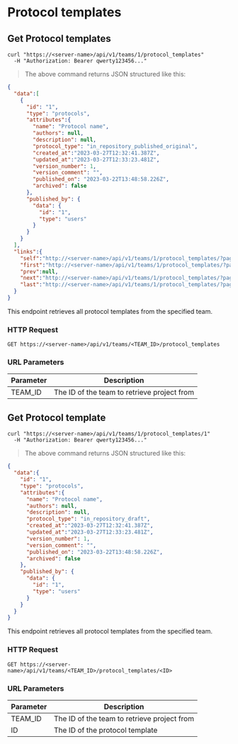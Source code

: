 # Protocol templates

## Get Protocol templates

```shell
curl "https://<server-name>/api/v1/teams/1/protocol_templates"
  -H "Authorization: Bearer qwerty123456..."
```
> The above command returns JSON structured like this:

```json
{
  "data":[
    {
      "id": "1",
      "type": "protocols",
      "attributes":{
        "name": "Protocol name",
        "authors": null,
        "description": null,
        "protocol_type": "in_repository_published_original",
        "created_at":"2023-03-27T12:32:41.387Z",
        "updated_at":"2023-03-27T12:33:23.481Z",
        "version_number": 1,
        "version_comment": "",
        "published_on": "2023-03-22T13:48:58.226Z",
        "archived": false
      },
      "published_by": {
        "data": {
          "id": "1",
          "type": "users"
        }
      }
    }
  ],
  "links":{
    "self":"http://<server-name>/api/v1/teams/1/protocol_templates/?page%5Bnumber%5D=1\u0026page%5Bsize%5D=10",
    "first":"http://<server-name>/api/v1/teams/1/protocol_templates/?page%5Bnumber%5D=1\u0026page%5Bsize%5D=10",
    "prev":null,
    "next":"http://<server-name>/api/v1/teams/1/protocol_templates/?page%5Bnumber%5D=2\u0026page%5Bsize%5D=10",
    "last":"http://<server-name>/api/v1/teams/1/protocol_templates/?page%5Bnumber%5D=3\u0026page%5Bsize%5D=10"
  }
}
```

This endpoint retrieves all protocol templates from the specified team.

### HTTP Request

`GET https://<server-name>/api/v1/teams/<TEAM_ID>/protocol_templates`

### URL Parameters

Parameter | Description
--------- | -----------
TEAM_ID | The ID of the team to retrieve project from


## Get Protocol template

```shell
curl "https://<server-name>/api/v1/teams/1/protocol_templates/1"
  -H "Authorization: Bearer qwerty123456..."
```
> The above command returns JSON structured like this:

```json
{
  "data":{
    "id": "1",
    "type": "protocols",
    "attributes":{
      "name": "Protocol name",
      "authors": null,
      "description": null,
      "protocol_type": "in_repository_draft",
      "created_at":"2023-03-27T12:32:41.387Z",
      "updated_at":"2023-03-27T12:33:23.481Z",
      "version_number": 1,
      "version_comment": "",
      "published_on": "2023-03-22T13:48:58.226Z",
      "archived": false
    },
    "published_by": {
      "data": {
        "id": "1",
        "type": "users"
      }
    }
  }
}
```

This endpoint retrieves all protocol templates from the specified team.

### HTTP Request

`GET https://<server-name>/api/v1/teams/<TEAM_ID>/protocol_templates/<ID>`

### URL Parameters

Parameter | Description
--------- | -----------
TEAM_ID | The ID of the team to retrieve project from
ID      | The ID of the protocol template
